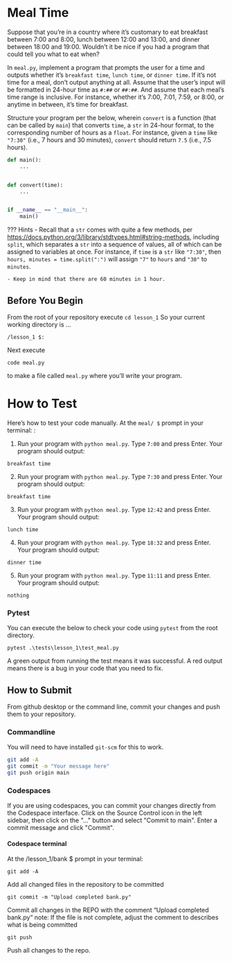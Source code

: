 # Meal Time

Suppose that you’re in a country where it’s customary to eat breakfast between 7:00 and 8:00, lunch between 12:00 and 13:00, and dinner between 18:00 and 19:00. Wouldn’t it be nice if you had a program that could tell you what to eat when?

In `meal.py`, implement a program that prompts the user for a time and outputs whether it’s `breakfast time`, `lunch time`, or `dinner time`. If it’s not time for a meal, don’t output anything at all. Assume that the user’s input will be formatted in 24-hour time as `#:##` or `##:##`. And assume that each meal’s time range is inclusive. For instance, whether it’s 7:00, 7:01, 7:59, or 8:00, or anytime in between, it’s time for breakfast.

Structure your program per the below, wherein `convert` is a function (that can be called by `main`) that converts `time`, a `str` in 24-hour format, to the corresponding number of hours as a `float`. For instance, given a `time` like `"7:30"` (i.e., 7 hours and 30 minutes), `convert` should return `7.5` (i.e., 7.5 hours).
```py
def main():
    ...


def convert(time):
    ...


if __name__ == "__main__":
    main()
```
??? Hints
    - Recall that a `str` comes with quite a few methods, per <https://docs.python.org/3/library/stdtypes.html#string-methods>, including `split`, which separates a `str` into a sequence of values, all of which can be assigned to variables at once. For instance, if `time` is a `str` like `"7:30"`, then
    ```
		hours, minutes = time.split(":")
    ```
    will assign `"7"` to `hours` and `"30"` to `minutes`.

    - Keep in mind that there are 60 minutes in 1 hour.

## Before You Begin
From the root of your repository execute `cd lesson_1` So your current working directory is ...		
```
/lesson_1 $:
```
Next execute
```
code meal.py
```
to make a file called `meal.py` where you’ll write your program.

# How to Test
Here’s how to test your code manually. At the `meal/ $` prompt in your terminal: :

1. Run your program with `python meal.py`. Type `7:00` and press Enter. Your program should output: 
```
breakfast time
```
2. Run your program with `python meal.py`. Type `7:30` and press Enter. Your program should output:
```
breakfast time
```
3. Run your program with `python meal.py`. Type `12:42` and press Enter. Your program should output:
```
lunch time
```
4. Run your program with `python meal.py`. Type `18:32` and press Enter. Your program should output:
```
dinner time
```
5. Run your program with `python meal.py`. Type `11:11` and press Enter. Your program should output:
```
nothing
```

### Pytest 
You can execute the below to check your code using `pytest` from the root directory.

```
pytest .\tests\lesson_1\test_meal.py
```

A green output from running the test means it was successful. A red output means there is a bug in your code that you need to fix.

## How to Submit

From github desktop or the command line, commit your changes and push them to your repository.

### Commandline 
You will need to have installed `git-scm` for this to work.

```bash
git add -A
git commit -m "Your message here"
git push origin main
```

### Codespaces
If you are using codespaces, you can commit your changes directly from the Codespace interface. Click on the Source Control icon in the left sidebar, then click on the "..." button and select "Commit to main". Enter a commit message and click "Commit".

#### Codespace terminal 

At the /lesson_1/bank $ prompt in your terminal:
```
git add -A 
```
Add all changed files in the repository to be committed
```
git commit -m "Upload completed bank.py"
```
Commit all changes in the REPO with the comment “Upload completed bank.py“ note: If the file is not complete, adjust the comment to describes what is being committed
```
git push 
```
Push all changes to the repo.